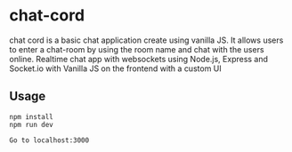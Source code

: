 # chat-cord
chat cord is a basic chat application create using vanilla JS. It allows users to enter a chat-room by using the room name and chat with the users online. Realtime chat app with websockets using Node.js, Express and Socket.io with Vanilla JS on the frontend with a custom UI 
## Usage
```
npm install
npm run dev

Go to localhost:3000
```

